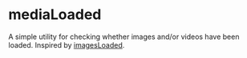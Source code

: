 # mediaLoaded

A simple utility for checking whether images and/or videos have been loaded. Inspired by [imagesLoaded](https://github.com/desandro/imagesloaded).
